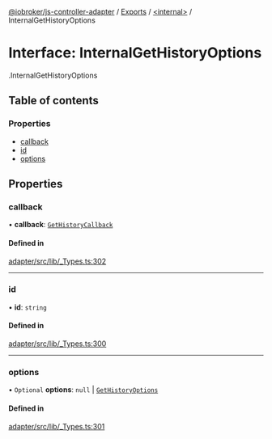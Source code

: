 [@iobroker/js-controller-adapter](../README.md) / [Exports](../modules.md) / [<internal\>](../modules/internal_.md) / InternalGetHistoryOptions

# Interface: InternalGetHistoryOptions

[<internal>](../modules/internal_.md).InternalGetHistoryOptions

## Table of contents

### Properties

- [callback](internal_.InternalGetHistoryOptions.md#callback)
- [id](internal_.InternalGetHistoryOptions.md#id)
- [options](internal_.InternalGetHistoryOptions.md#options)

## Properties

### callback

• **callback**: [`GetHistoryCallback`](../modules/internal_.md#gethistorycallback)

#### Defined in

[adapter/src/lib/_Types.ts:302](https://github.com/ioBroker/ioBroker.js-controller/blob/af5992c0/packages/adapter/src/lib/_Types.ts#L302)

___

### id

• **id**: `string`

#### Defined in

[adapter/src/lib/_Types.ts:300](https://github.com/ioBroker/ioBroker.js-controller/blob/af5992c0/packages/adapter/src/lib/_Types.ts#L300)

___

### options

• `Optional` **options**: ``null`` \| [`GetHistoryOptions`](internal_.GetHistoryOptions.md)

#### Defined in

[adapter/src/lib/_Types.ts:301](https://github.com/ioBroker/ioBroker.js-controller/blob/af5992c0/packages/adapter/src/lib/_Types.ts#L301)
